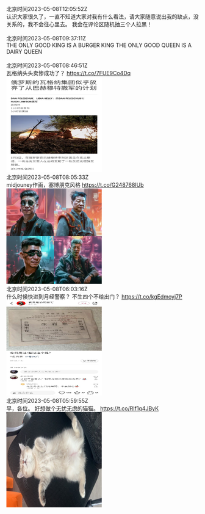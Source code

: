 北京时间2023-05-08T12:05:52Z<br>认识大家很久了，一直不知道大家对我有什么看法，请大家随意说出我的缺点，没关系的，我不会往心里去。
我会在评论区随机抽三个人拉黑！<br><br>北京时间2023-05-08T09:37:11Z<br>THE ONLY GOOD KING IS A BURGER KING
THE ONLY GOOD QUEEN  IS A DAIRY QUEEN<br><br>北京时间2023-05-08T08:46:51Z<br>瓦格纳头头卖惨成功了？ https://t.co/7FUE9Co4Dq<br><img src='/temp/2023/1655373664207130624_0.jpg' width='250' height='250'><br>北京时间2023-05-08T08:05:33Z<br>midjouney作画，塞博朋克风格 https://t.co/G248768IUb<br><img src='/temp/2023/1655363271179010050_0.jpg' width='250' height='250'><br>北京时间2023-05-08T06:03:16Z<br>什么时候快进到月经警察？
不生四个不给出门？ https://t.co/kgEdmoyj7P<br><img src='/temp/2023/1655332498518478849_0.jpg' width='250' height='250'><br>北京时间2023-05-08T05:59:55Z<br>早，各位。
好想做个无忧无虑的猫猫。 https://t.co/RIf1q4JByK<br><img src='/temp/2023/1655331653756293120_0.jpg' width='250' height='250'><br>
